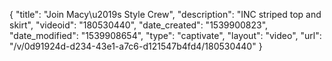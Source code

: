 {
    "title": "Join Macy\u2019s Style Crew",
    "description": "INC striped top and skirt",
    "videoid": "180530440",
    "date_created": "1539900823",
    "date_modified": "1539908654",
    "type": "captivate",
    "layout": "video",
    "url": "\/v\/0d91924d-d234-43e1-a7c6-d121547b4fd4\/180530440"
}